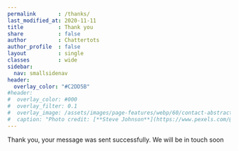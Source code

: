 ```yaml
---
permalink       : /thanks/
last_modified_at: 2020-11-11
title           : Thank you
share           : false
author          : Chattertots
author_profile  : false
layout          : single
classes         : wide
sidebar:
  nav: smallsidenav
header:
  overlay_color: "#C2DD5B"
#header:
#  overlay_color: #000
#  overlay_filter: 0.1
#  overlay_image: /assets/images/page-features/webp/60/contact-abstract.jpg
#  caption: "Photo credit: [**Steve Johnson**](https://www.pexels.com/@steve)"
---
```


Thank you, your message was sent successfully.  We will be in touch soon


